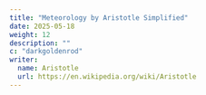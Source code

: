 ```yaml
---
title: "Meteorology by Aristotle Simplified"
date: 2025-05-18
weight: 12
description: ""
c: "darkgoldenrod"
writer:
  name: Aristotle 
  url: https://en.wikipedia.org/wiki/Aristotle
---
```


